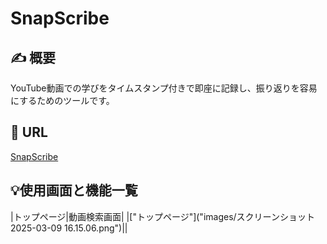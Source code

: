 # SnapScribe

## ✍️ 概要
YouTube動画での学びをタイムスタンプ付きで即座に記録し、振り返りを容易にするためのツールです。

## 📎 URL
[SnapScribe](https://snapscribe.mikufolio.site/)

## 💡使用画面と機能一覧
|トップページ|動画検索画面|
|["トップページ"]("images/スクリーンショット 2025-03-09 16.15.06.png")||


